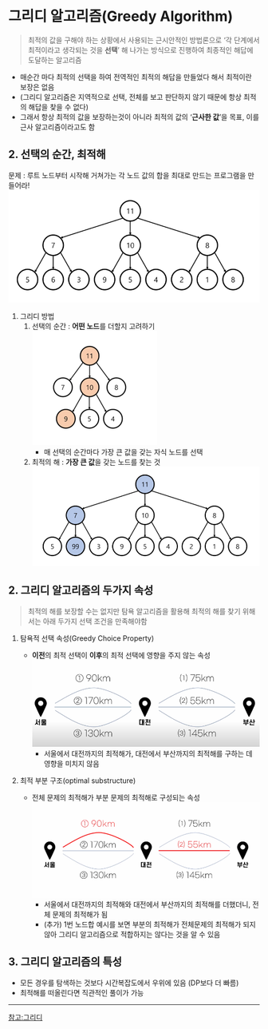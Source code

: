 # 그리디 알고리즘(Greedy Algorithm)
> 최적의 값을 구해야 하는 상황에서 사용되는 근시안적인 방법론으로 ‘각 단계에서 최적이라고 생각되는 것을 **선택**’ 해 나가는 방식으로 진행하여 최종적인 해답에 도달하는 알고리즘

- 매순간 마다 최적의 선택을 하여 전역적인 최적의 해답을 만들었다 해서 최적이란 보장은 없음
- (그리디 알고리즘은 지역적으로 선택, 전체를 보고 판단하지 않기 때문에 항상 최적의 해답을 찾을 수 없다)
- 그래서 항상 최적의 값을 보장하는것이 아니라 최적의 값의 ‘**근사한 값**’을 목표, 이를 근사 알고리즘이라고도 함

## 2. 선택의 순간, 최적해
문제 : 루트 노드부터 시작해 거쳐가는 각 노드 값의 합을 최대로 만드는 프로그램을 만들어라!
![img.png](images/greedy_exa.png)

1. 그리디 방법
   1. 선택의 순간 : **어떤 노드**를 더할지 고려하기
   ![img.png](images/greedy_exa2.png)
      - 매 선택의 순간마다 가장 큰 값을 갖는 자식 노드를 선택
   2. 최적의 해 : **가장 큰 값**을 갖는 노드를 찾는 것
   ![img.png](images/greedy_exa3.png)

## 2. 그리디 알고리즘의 두가지 속성
> 최적의 해를 보장할 수는 없지만 탐욕 알고리즘을 활용해 최적의 해를 찾기 위해서는 아래 두가지 선택 조건을 만족해야함

1. 탐욕적 선택 속성(Greedy Choice Property)
   - **이전**의 최적 선택이 **이후**의 최적 선택에 영향을 주지 않는 속성
   ![img.png](images/greedy_exa4.png)
     - 서울에서 대전까지의 최적해가, 대전에서 부산까지의 최적해를 구하는 데 영향을 미치지 않음


2. 최적 부분 구조(optimal substructure) 
   - 전체 문제의 최적해가 부분 문제의 최적해로 구성되는 속성
    ![img_1.png](images/greedy_exa5.png)
     - 서울에서 대전까지의 최적해와 대전에서 부산까지의 최적해를 더했더니, 전체 문제의 최적해가 됨
     - (추가) 1번 노드합 예시를 보면 부분의 최적해가 전체문제의 최적해가 되지 않아 그리디 알고리즘으로 적합하지는 않다는 것을 알 수 있음   

## 3. 그리디 알고리즘의 특성 

- 모든 경우를 탐색하는 것보다 시간복잡도에서 우위에 있음 (DP보다 더 빠름)
- 최적해를 떠올린다면 직관적인 풀이가 가능

---
[참고:그리디](https://www.youtube.com/watch?v=_IZuE7NIeW4)
